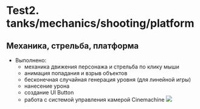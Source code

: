 # Test2. tanks/mechanics/shooting/platform
## Механика, стрельба, платформа
+ Выполнено:
  + механика движения персонажа и стрельба по клику мыши
  + анимация попадания и взрыв объектов
  + бесконечная случайная генерация уровня (для линейной игры)
  + нанесение урона
  + создание UI Button
  + работа с системой управления камерой Cinemachine
![]( https://github.com/Jenyded/Test2.-tanks-mechanics-shooting-platform/blob/main/PhotoTest.png)
